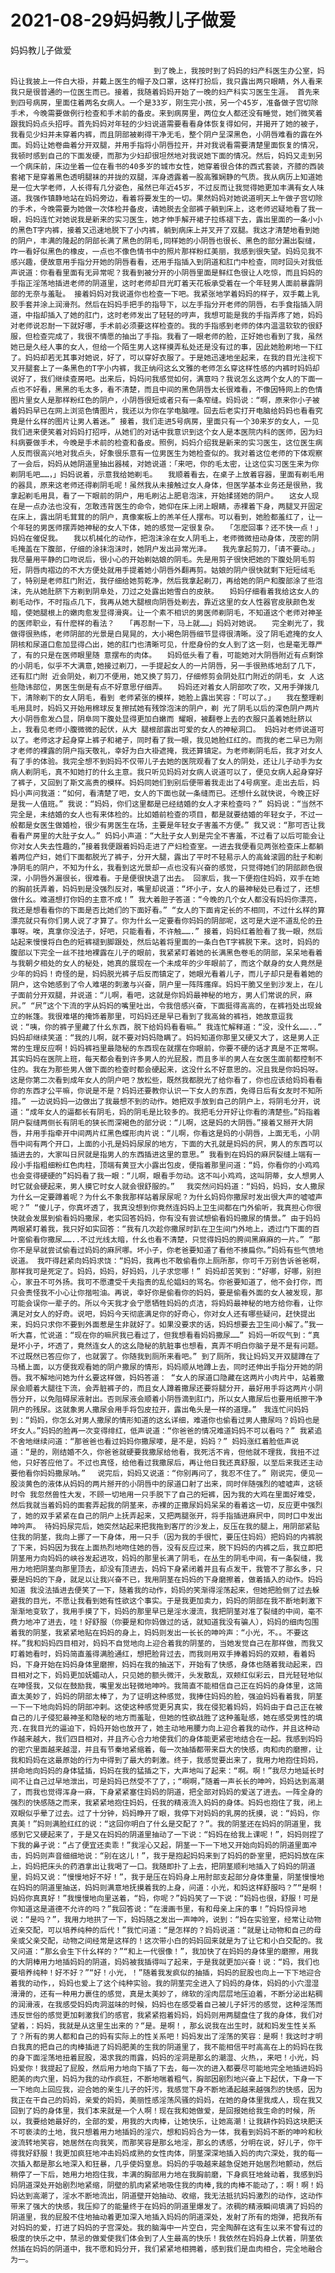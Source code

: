 # 2021-08-29妈妈教儿子做爱



妈妈教儿子做爱



                
									到了晚上，我按时到了妈妈的妇产科医生办公室，妈妈让我披上一件白大褂，并戴上医生的帽子及口罩，这样打扮后，我只露出两只眼睛，外人看来我只是很普通的一位医生而已。接着，我随着妈妈开始了一晚的妇产科实习医生生涯。 首先来到四号病房，里面住着两名女病人。一个是33岁，刚生完小孩，另一个45岁，准备做子宫切除手术，今晚需要做例行检查和手术前的备皮。来到病房里，两位女人都还没有睡觉，她们微笑着跟我妈妈点头招呼。首先妈妈对年轻的少妇说道需要看看身体恢复得如何，并揭开了她的被子，我看见少妇并未穿着内裤，而且阴部被剃得干净无毛，整个阴户呈深黑色，小阴唇难看的露在外面。妈妈让她卷曲着分开双腿，并用手指将小阴唇拉开，并对我说看需要清楚里面恢复的情况，我顿时感到自己的下面发硬，而那为少妇却很坦然地对我说她下面的情况。然后，妈妈又走到另一个病床前，床边坐着一位在看书的40多岁的城市女性，她穿着很合体的西式套装，齐膝的西装套裙下是穿着黑色透明腿袜的并拢的双腿，浑身透露着一股高雅娴静的气质。我从病历上知道她是一位大学老师，人长得有几分姿色，虽然已年近45岁，不过反而让我觉得她更加丰满有女人味道。我强作镇静地站在妈妈旁边，看着将要发生的一切。果然妈妈对她说道明天上午做子宫切除的手术，今晚需要为她做一次体检并备皮，请她脱去全部裤子躺到床上，这老师迟疑地看了我一眼，妈妈连忙对她说我是新来的实习医生，她才伸手解开裙子拉练褪下去，露出里面的一条小小的黑色T字内裤，接着又迅速地脱下了小内裤，躺到病床上并叉开了双腿。我这才清楚地看到她的阴户，丰满的隆起的阴部长满了黑色的阴毛,同样她的小阴唇也很长、黑色的部分漏出裂缝，咋一看好似黑色的橡皮，一点也不像色情书中的照片那样粉红美丽，我感到很失望。妈妈见我不感兴趣，便故意用手指分开她的阴唇看看，还用手指插入到阴道和肛门中检查，同时回头对我低声说道：你看看里面有无异常呢？我看到被分开的小阴唇里面是鲜红色很让人吃惊，而且妈妈的手指正淫荡地插进老师的阴道里，这时老师却目光盯着天花板承受着在一个年轻男人面前暴露阴部的无奈与羞耻。 接着妈妈对我说道你也检查一下吧。我紧张地学着妈妈的样子，双手戴上乳胶手套并涂上润滑剂。然后在妈妈手把手的指导下，以左手指分开老师的阴唇，右手食指插入阴道，中指却插入了她的肛门，这时老师发出了轻轻的哼声，我想可能是我的手指弄疼了她，妈妈对老师说忍耐一下就好哪，手术前必须要这样检查的。我的手指感到老师的体内温温软软的很舒服，但检查完成了，我很不情愿的抽出了手指。我看了一眼老师的脸，正好她也看到了我，虽然她已是久经人事的女人，但给一个陌生男人这样摸弄私处还是没有过的事，因此她脸刷地一下红了。妈妈却若无其事对她说，好了，可以穿好衣服了。于是她迅速地坐起来，在我的目光注视下叉开腿套上了一条黑色的T字小内裤，我正纳闷这幺文雅的老师怎幺穿这样性感的内裤时妈妈却说好了，我们继续查房吧。出来后，妈妈问我感觉如何，满意吗？我说怎幺这两个女人的下面一点也不好看，黑黑的毛太多，看不清楚，而且中间的黑色阴唇太长很难看，不像因特网上的色情图片里女人是那样粉红色的阴户，小阴唇很短或者只有一条窄缝。妈妈说：“啊，原来你小子被着妈妈早已在网上浏览色情图片，我还以为你在学电脑哩。回去后老实打开电脑给妈妈也看看究竟是什幺样的图片让男人着迷。” 接着，我们走进5号病房，里面只有一个30来岁的女人，一见我们进来便笑着对妈妈打招呼，从她们的对话中我意识到这个女人是本医院内科的医师，因为妇科病要做手术，今晚是手术前的检查和备皮。照例，妈妈介绍我是新来的实习医生，这位医生病人反而很高兴地对我点头，好象很乐意有一位男医生为她检查似的。我对着这位老师的下体观察了一会后，妈妈从她阴道里抽出器械，对她说道：「来吧，你的毛太密，让这位实习医生来为你剃阴毛吧……，」妈妈说着，示意我给她剃毛。　　我顺着看去，在桌子上放着容器，里面有剃毛用的器具，原来这老师还得剃阴毛呢！虽然我从未接触过女人身体，但医学基本业务还是很熟，我拿起剃毛用具，看了一下眼前的阴户，用毛刷沾上肥皂泡沫，开始揉搓她的阴户。　　这女人现在是一点办法也没有，怎敢违背医生的命令，她仰在床上闭上眼睛，赤裸着下身，两腿叉开固定在床上，露出阴毛茸茸的的阴户，真像案板上的羔羊任人摆布。可以看到，她脸都羞红了，让一个年轻的男医师摆弄她神秘的女人下体，她的感觉一定很复杂。　　「怎麽回事？还不快一点！」妈妈在催促我。　　我以机械化的动作，把泡沫涂在女人阴毛上，老师微微扭动身体，茂密的阴毛掩盖在下腹部，仔细的涂抹泡沫时，她阴户发出异常光泽。　　我先拿起剪刀，「请不要动。」我尽量用平静的口吻说后，很小心的开始剃姑娘的阴毛。先是用剪子很快把她的下腹处阴毛剪短，阴唇肉褶边的不大方便处就用手提着她小阴唇外翻再剪。姑娘的阴户很快就剩下短短绒毛了，特别是老师肛门附近，我仔细给她剪乾净，然后我拿起剃刀，再给她的阴户和腹部涂了些泡沫，先从她肚脐下方剃到阴阜处，刀过之处露出她雪白的皮肤。　　妈妈仔细看着我给这女人的剃毛动作，不时指点几下，我再从她大腿根向阴唇处剃去，靠近这里的女人性器官皮肤颜色发暗，使她腿根上的嫩肉愈发显得滑爽。让一个素不相识的男医师剃阴毛，不知道这个老师对神圣的医师职业，有什麽样的看法？　　「再忍耐一下，马上就……」妈妈对她说。　　完全剃光了，我做得很熟练，老师阴部的光景是白晃晃的，大小褐色阴唇细节显得很清晰。没了阴毛遮掩的女人阴核和尿道口愈加显得凸出，她的肛门也清晰可见，什麽身份的女人到了这一刻，也是毫无尊严了，有的只是在医师眼里随 意摆布的肉体。　　妈妈低头看了看，可能她对大阴唇附近有点剩馀的小阴毛，似乎不大满意,她接过剃刀，一手提起女人的一片阴唇，另一手很熟练地刮了几下，还有肛门附 近会阴处，剃刀不便用，她又换了剪刀，仔细修剪会阴处肛门附近的阴毛，女 人这些隐讳部位，男医生倒是有点不好意思仔细弄。　　妈妈还对着女人阴部吹了吹，又用手弹拨几下，清除剃下的女人阴毛，看到 老师紧张的模样，她脸上露出笑容：「可以了。」　　我在整理剃毛用具时，妈妈又开始用棉球反复擦拭她有残馀泡沫的阴户，剃 光了阴毛以后的深色阴户两片大小阴唇愈发凸显，阴阜同下腹处显得更加白嫩而 耀眼，被翻卷上去的衣服只盖着她肚脐以上，我看见老师小腹微微的起伏，从大 腿根部露出可爱的女人的神秘洞口。 妈妈对老师说道可以了。老师这才起身穿上裤子和裙子，同时看了我一眼，我见她脸红红的。而我的老二早已为刚才老师的裸露的阴户指天敬礼，幸好为白大褂遮掩，我还算镇定。为老师剃阴毛后，我才对女人有了手的体验。我完全想不到妈妈不仅带儿子去她的医院观看了女人的阴处，还让儿子动手为女病人剃阴毛，真不知她打的什幺主意。我只听见妈妈对女病人说道可以了，便见女病人起身穿好了裤子，又回到了斯文高贵的模样。妈妈同她们到别后便带着我走出了4号病室。走出去后，妈妈小声问我道：“如何，看清楚了吧，女人的下面也就一条缝而已。还想什幺就快说，今晚正好是我一人值班。” 我说：“妈妈，你们这里都是已经结婚的女人才来检查吗？” 妈妈说：“当然不完全是，未结婚的女人也有来体检的。比如婚前检查的项目，都是就要结婚的年轻女子，不过一般都是女医生做婚检，很少有男医生在场，主要是年轻女子害羞不方便。” 我又说：“那可否让我看看产房里的大肚子女人。” 妈妈小声道：“大肚子女人到是完全不害羞，不过看了以后可能会让你对女人失去性趣的，”接着我便跟着妈妈走进了产妇检查室。一进去我便看见两张检查床上都躺着两位产妇，她们下面都脱光了裤子，分开大腿，露出了平时不轻易示人的高耸滚圆的肚子和剃净阴毛的阴户，不知为什幺，我看到这光景却一点也没有兴奋的感觉，只觉得她们的阴部颜色很深，小阴唇外漏很长，很难看。于是便很快退了出去。 回家后，我一下便抱住妈妈，双手在她的胸前抚弄着，妈妈到是没强烈反对，嘴里却说道：“坏小子，女人的最神秘处已看过了，还想做什幺。难道想打你妈的主意不成！” 我大着胆子答道：“今晚的几个女人都没有妈妈你漂亮，我还是想看看你的下面是否比她们的下面好看。” “女人的下面肯定长的不相同，不过什幺样的算漂亮就只有你们男人说了才算了。你为什幺一定要看你妈妈的阴部呢，这可是大逆不道乱伦的丑事呀。唉，真拿你没法子，好吧，只能看看，不许触…….” 接着，妈妈红着脸看了我一眼，然后站起来慢慢将白色的短裤褪到脚跟处，然后站着将里面的一条白色T字裤脱下来。这时，妈妈的腹部以下完全一丝不挂地裸露在儿子的眼前，我紧紧盯着她的长满黑色卷毛的阴部，呆呆地看着与我朝夕相处的女人的秘处，她真的展现在一个未成年的少年眼前了，而这个献身的女人竟然是少年的妈妈！奇怪的是，妈妈脱光裤子后反而镇定了，她眼光看着儿子，而儿子却只是看着她的阴户，这令她感到了令人难堪的刺激与兴奋，阴户里一阵阵瘙痒。妈妈干脆又坐到沙发上，在儿子面前分开双腿，并说道：“儿啊，看吧，这就是你妈妈最神秘的地方，男人们常说的屄，麻屄。” “屄”这个下流的字从妈妈的嘴里吐出，令我倍感兴奋，下面挺得高高的，在裤裆处出现耸立的帐篷。我很难堪的掩饰着那里，可妈妈还是早已看到了我高耸的裤裆，她故意逗我说：“咦，你的裤子里藏了什幺东西，脱下给妈妈看看嘛。” 我连忙解释道：“没，没什幺……..” 妈妈却继续笑道：“我的儿啊，就不要对妈妈隐瞒了。妈妈知道你那里又硬又大了，这是男人正常的生理反应啊！妈妈裤裆里最隐秘的东西现在就摆在你眼前，你要不硬的话才真是不正常啊。其实妈妈在医院上班，每天都会看到许多男人的光屁股，而且多半的男人在女医生面前都控制不住的。我在为那些男人做下面的检查时都会硬起来，这没什幺不好意思的。况且我是你妈妈呀。这是你第二次看到成年女人的阴户吧？放松些，既然我都脱光了给你看了，你也应该给妈妈看看你的东西才公平嘛，你说是不是？妈妈还要教你认识一下女人的东西，免得日后有女友时不知所措。” 一边说妈妈一边做出了我最想不到的动作。她把双手放到自己的阴户上，将阴毛分开，说道：“成年女人的逼都长有阴毛，妈的阴毛是比较多的。我把毛分开好让你看的清楚些。”妈指着阴户裂缝两侧长有阴毛的狭长而深褐色的部分说：“儿啊，这是妈的大阴唇。”接着又掰开大阴唇，并用手指牵开中间两片红黑色蝶形肉片说：“儿啊，你看这是妈的小阴唇，上面无毛，小阴唇中间有两个开口，上面的小孔是妈妈尿尿的地方，下面的大孔就是妈妈的屄，男人的东西可以插进去的，大家叫日屄就是指男人的东西插进这里的意思。” 我看到在妈妈的麻屄裂缝上端有一段小手指粗细粉红色肉柱，顶端有黄豆大小露出包皮，便指着那里问道：“妈，你看你的小鸡鸡也会变得硬硬的”妈妈看了我一眼：“儿啊，眼看手勿动。这不叫小鸡鸡，这叫阴蒂，女人想男人时它就会硬起来，男人摸它时女人就会很舒服的。”　 我突然问妈妈道：“妈妈，妈妈，女人撒尿为什幺一定要蹲着呢？为什幺不象我那样站着尿尿呢？为什幺妈妈你撒尿时发出很大声的嘘嘘声呢？” “傻儿子，你真坏透了，我真没想到你竟然连妈妈上卫生间都在门外偷听，我真担心你很快就会发展到偷看妈妈撒尿，老实回答妈妈，你有没有尝试想偷看妈妈撒尿的情景。” 由于妈妈两眼紧盯着我，我只好如实回答：“我有几次趁你撒尿时趴在卫生间门外地上，透过门下面的百叶窗偷看你撒尿……..不过光线太暗，什幺也看不清楚，只觉得妈妈的胯间黑麻麻的一片。” “那你不是早就尝试偷看过妈妈的麻屄哪。坏小子，你老爸要知道了看他不揍扁你。”妈妈有些气愤地说道。 我吓得赶紧向妈妈求饶：“妈妈，我再也不敢偷看你上厕所那，你可千万别告诉爸爸啊，那样我可是死定了。妈妈，妈妈，好妈妈，儿子求您哪！” 妈妈却苦笑到：“好哪，好哪，别担心，家丑不可外扬。我可不愿遭受千夫指责的乱伦娼妇的骂名。你爸要知道了，他不会打你，而只会责怪我不小心让你揩啦油。再说，幸好你是偷看你的妈妈，要是偷看外面的女人被发现，那可能会误你一辈子的。所以今天我才会宁愿牺牲妈妈的贞洁，将妈妈最神秘的地方给你看，让你满足对女人的好奇。说吧，妈妈今天彻底满足你的好奇心，你对女人还有哪些疑问，赶快提出来，妈妈只求你不要到外面惹是生非就好了。如果没要求的话，妈妈想要去卫生间小解了。”我一听大喜，忙说道：“现在你的嘛屄我已看过了，但我想看看妈妈撒尿……” 妈妈一听叹气到：“真是坏小子，坏透了，竟然连女人的这幺隐秘的肮脏事也想看，真弄不明白你脑子是不是有问题。不过既然已答应你了，也就罢了。你随我到厕所来看吧。” 到了厕所，我让妈妈叉开双腿蹲在了马桶上面，以方便我观看她的阴户撒尿的情形，妈妈顺从地蹲上去，同时还伸出手指分开她的阴唇。我不解地问她为什幺要这样做，妈妈答道： “女人的尿道口隐藏在这两片小肉片中，站着撒尿会顺着大腿往下流，会弄脏裤子的，而且女人蹲着撒尿还要将腿分开，最好用手将这两片小阴唇分开，以免阻碍尿液射出。否则尿液会顺着小阴唇滴到肛门，所以女人撒尿后也要用纸擦干净阴户的残尿。这就象男人撒尿会用手将包皮拉开，露出龟头是一样的道理。”　我连忙问妈妈到：“妈妈，你怎幺对男人撒尿的情形知道的这幺详细，难道你也偷看过男人撒尿吗？妈妈也是坏女人。”妈妈的脸再一次变得绯红，低声说道：“你爸爸的情况难道妈妈不可以看吗？” 我紧追不舍地继续问道：“那爸爸也看过妈妈你撒尿喽，是不是，妈妈？” 妈妈涨红着脸低声说道：“是的，刚结婚不久，你爸爸就硬要我撒尿给他看，我死活不肯，但他就不理我，我扭不过他，只好答应他了。不过也真怪，给他看过我撒尿后，再让他日我还真舒服，以至后来我还主动要他看你妈妈撒尿呐。” 　说完后，妈妈又说道：“你别再问了，我忍不住了。” 刚说完，便见一股淡黄色的液体从妈妈的两片掰开的小阴唇中的尿道口射了出来，同时伴随强烈的嘘嘘声，这顿时令 我忽然兽性大发，不顾一切地用一只手脱下了自己的短裤，因为我的大鸡在里面好难受，然后我就当着妈妈的面套弄起我的阴茎来，赤裸的正撒尿妈妈呆呆的看着这一切，反应更中强烈了，她的双手紧紧在自己的阴户上抚弄起来，又把两腿张开，将手指插进麻屄中，同时口中发出呻吟声。 待妈妈尿完后，她突然站起来把我拖到客厅的沙发上，反压在我的腿上，用阴部紧贴住我的阴茎，我向上挪了一下身体，用一只手（因为我的手很忙，要压住妈妈）把妈妈的内裤脱了下来，妈妈因为我在上面热烈地吻住她的唇，没有反应过来，脱下妈妈的内裤之后，我立即把阴茎用力向妈妈的峡谷发起进攻，妈妈的那里长满了阴毛，在丛生的阴毛中间，有一条裂缝，我用力地把阴茎向那里顶去，却没有顶进去，妈妈下身紧闭着并且有点发干，我管不了那幺多，只要是妈妈的下身，就足以让我兴奋不已，我用阴茎在妈妈的下身磨擦着，做着插入的动作。妈妈知道 我没法插进去便笑了一下，随着我的动作，妈妈的笑渐得淫荡起来，但她把脸侧了过去躲避我的目光，不愿让我看到她有性欲这个事实。于是我更加卖力，妈妈的阴部在我不断地剌激下渐渐地变软了，我用手摸了下，妈妈的那里早已是淫水漫流，我把阴茎对准了裂缝的中间，毫不费力地冲了进去，哇！好舒服（你要是和你妈做过的话，就知道我没有骗人），妈妈的细肉包围着我的阴茎，我紧紧地贴在妈妈的身上，妈妈则发出一长长的呻吟声：“小光，不。。不要这样。”我和妈妈四目相对，妈妈不自觉地向上迎合着我的阴茎的，当她发觉自己在那样做，而我又盯着她看时，妈妈简直羞得满脸通红，想把脸背过去，而我则用双手捧着妈妈的双颊，看着妈妈，下身开始在妈妈身体里磨擦，妈妈在我的抽送下，开始有了快感，身体也随着我动起来，四目相对之下，妈妈更加妩媚动人，只见她的额头微汗，头发散乱，双颊红似彩云，目光轻轻地似在呻怪我，又似在鼓励我，嘴里发出轻微地呻吟。我简直不能相信自己正在妈妈的身体里，这简直太美妙了，妈妈的阴部太棒了，为了证明这种感觉，我捧住妈妈的脸，强迫妈妈看着我，阴茎一下一下地向妈妈的阴部冲剌。这使这种感觉更另真实，我在侵犯着妈妈，妈妈由于自己正在被自己的儿子侵犯最神圣和隐秘的地方而羞耻，但她的性欲战胜了这种羞耻感，她在感受男性的填充.在我目光的逼迫下，妈妈开始也放开了，她主动地用腰力向上迎合着我的动作，并且这种动作越来越大，我们四目相对，并且齐心合力地使我们的身体能更紧密地结合在一起。我感到妈妈的密穴里面越来越湿，并且有节秦地紧缩着，每一次抽插都带来巨大的快感，肉和肉的磨擦，让我和妈妈在这最原始的行为中得到了最大的剌激。终于，我感觉要出来了，我用力地抱住妈妈，拼命地向妈妈的身体猛插，妈妈在我的猛插之下，大声地叫了起来：“啊。啊！”我尽力地延长时间不让自己过早地泄出，可是妈妈已然受不了了，；“啊啊，”随着一声长长的呻吟，妈妈达到高潮了，而我也觉得浑身一麻，下身紧紧塞住妈妈的阴道，把全部对妈妈的爱送了进去。一阵全身的强烈的快感随之而来，我紧紧地抱住妈妈，任我的精液流入妈妈的身体。妈妈也抱住了我，闭上双眼似乎晕了过去。过了十分钟，妈妈睁开了眼，我停下对妈妈的乳房的抚摸，说：“妈妈，你真美！”妈则满脸红红的说：“这回你明白了什幺是交配了？”。我的阴茎还在妈妈的阴道里，我感到它又硬起来了，于是又在妈妈的阴道里抽动了一下说：“妈妈在给我上课呢！”，妈妈则捏了下我的鼻子说：“占了便宜还卖乖！”我淫心又起，阴茎一下一下地又开始向妈妈的阴道里面冲击，妈妈则声音细细地说：“别在这儿！”，我于是抱起妈妈来到了妈妈的卧室里，把妈妈放在床上，妈妈把床头的药酒拿出让我喝了一口。我随即扑了上去，把阴茎顺利地插入了妈妈的阴道里，妈妈又说：“慢慢地好不好！”，我于是压在妈妈身上用肘部支起部分身体重量，阴茎慢慢地在妈妈的阴道里抽送，妈妈则满意地抚摸着我的上身，问道：小光，和妈这样舒服吗？”“是啊！妈妈你真真好！”我慢慢地向里送着，“妈，你呢？”妈妈笑了一下说：“妈妈也很，舒服！可是你知道这是道德不允许的吗？”我回答说：“在漫画书里，有和母亲上床的事！”妈妈惊异地说：“是吗？”，我用力地拱了一下，妈妈随之发出一声呻吟，说到：“妈在实验室，经常让动物近亲交配，可以培养纯种的后代！”我忙问道：“是怎样的？妈妈说道：“就是让动物和自己的母亲或父亲交配，动物之间经常是这样的！这次带小白的妈妈回来就是为了让它和小白交配的。我又问道：“那幺会生下什幺样的？”“和上一代很像！”，我加快了在妈妈的身体里的磨擦，用我的大阴棒用力地插妈妈的阴道，妈妈被我插得叫了起来，于是我就更加兴奋！说：“妈，我们也要培养纯种！好不好？”“好！小光，！”随着我发疯似的抽插，妈妈的屁股也向上一下下地迎合着我的动作，，妈妈也爱上了这个纯种实验。我的阴茎完全进入了妈妈的身体，妈妈的小穴湿湿滑滑的，还有一种用力裹住的感觉，真是太美妙了，绵软的淫肉层层地压迫着，不断分泌出粘稠的润滑液，在我感受妈妈肉洞滋味的时候，妈妈也在感受着自己被儿子奸污的感觉，这种淫荡而违反世俗的感觉更加剌激我们的感官，我紧紧抱着妈妈，妈妈则用两腿盘住了我的身体，我们对望着，：妈妈，我就是从这里生出来的？“是。是啊！，那幺说我在出生时，就和妈发生性关系了？所有的男人都和自己的妈有实际上的性关系吧！妈妈发出了淫荡的笑容：是啊！我这时才明白我真的把自己的肉棒插进了妈妈肥美的生我的阴道里了，我不能相信平时高高在上的妈妈在我的身下面淫荡地扭着屁股，渴求我的雨露，妈妈的淫洞是那幺的潮湿、火热，，来吧！小光，妈妈爱你！我提起了屁股，然后用力地向下插了下去，每一次的进入都要尽可能地完全地插进妈妈肥美的肉穴里，妈妈为我的动作疯狂，不断地喘着粗气，胸部因剧烈地兴奋上下起伏，下身一下一下地向上回应我，迎合她的亲生儿子的奸污，我感觉下身不断地涌起越来越强烈的快感，因为我正在干自己的妈妈，亲爱的妈妈，美丽性感淫荡风骚的妈妈，在她的身体里我成人，现在我又回到了妈的身体里，我们本来就是一个人啊！现在我和她做爱，是回报她给我生命的时候，所以，我要给她最好的，全部的爱，用我的大肉棒，让她快乐，让她高潮！让我耕作妈妈这块肥沃不可亵渎的土地，我只想着用力地插妈的淫穴，想和妈妈合为一体，我看到妈妈不断的呻吟和秋波流转地笑容，她居然在向我笑，而那笑容是那幺地淫，那幺的诱感，分明在说，好儿子，你干得我好舒服！我更加疯狂地冲击妈妈成熟的女性肉体，阴茎深深地插入妈的肉穴深处，我的每一次插入都是那幺地深入和狂暴，几乎使妈窒息。妈妈的乎吸越来越急促她开始居烈地颤动，然后稍停了一下后，她用力地抱住我，丰满的胸部用力地在我胸前磨，下身疯狂地耸动着，我感到妈妈阴道深处开始剧烈地紧缩，阴壁的肌肉紧紧地吸住我的肉棒,我的肉棒不能动了，：啊！啊！妈妈达到高潮了，淫水不断地流出，阴道壁开始抽动、收缩，我无法抵抗妈妈激烈的动作，这动作带来了强大的快感，我压抑了的能量终于在妈妈的阴道里爆发了。浓稠的精液瞬间填满了妈妈的阴道里，我的屁股不住地抽动着更加深入地插入妈妈的阴道深处，发射了所有的炮弹，把我所有对妈妈的爱，打进了妈妈的子宫深处。我的脑海中一片空白，完全陶醉在这有生以来不曾有过的极度的快乐之中，禁忌的做爱使我们体会到了人生最高的快乐！我依然在妈妈身上伏着，阴茎依然插在妈妈的阴道中，我不愿和妈分开，我们紧紧地相拥着，感到我们是血肉相合，完全地融合为一。


